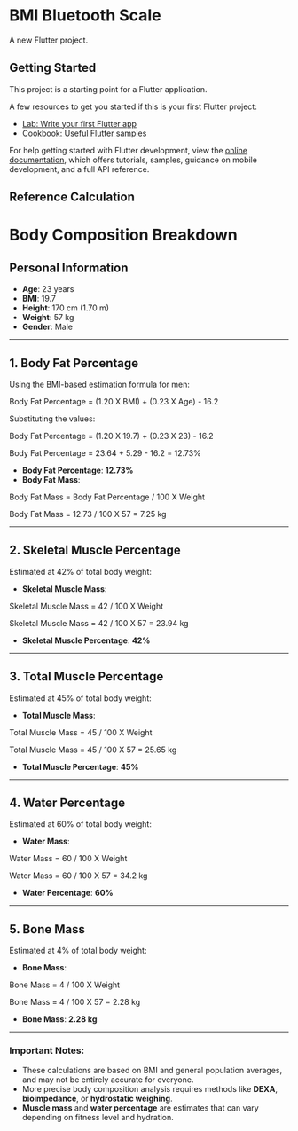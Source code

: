 # BMI Bluetooth Scale

A new Flutter project.

## Getting Started

This project is a starting point for a Flutter application.

A few resources to get you started if this is your first Flutter project:

- [Lab: Write your first Flutter app](https://docs.flutter.dev/get-started/codelab)
- [Cookbook: Useful Flutter samples](https://docs.flutter.dev/cookbook)

For help getting started with Flutter development, view the
[online documentation](https://docs.flutter.dev/), which offers tutorials,
samples, guidance on mobile development, and a full API reference.

## Reference Calculation

# Body Composition Breakdown

## Personal Information

- **Age**: 23 years
- **BMI**: 19.7
- **Height**: 170 cm (1.70 m)
- **Weight**: 57 kg
- **Gender**: Male

---

## 1. **Body Fat Percentage**

Using the BMI-based estimation formula for men:

Body Fat Percentage = (1.20 X BMI) + (0.23 X Age) - 16.2

Substituting the values:

Body Fat Percentage = (1.20 X 19.7) + (0.23 X 23) - 16.2

Body Fat Percentage = 23.64 + 5.29 - 16.2 = 12.73%

- **Body Fat Percentage**: **12.73%**
- **Body Fat Mass**:

Body Fat Mass = Body Fat Percentage / 100 X Weight

Body Fat Mass = 12.73 / 100 X 57 = 7.25 kg

---

## 2. **Skeletal Muscle Percentage**

Estimated at 42% of total body weight:

- **Skeletal Muscle Mass**:

Skeletal Muscle Mass = 42 / 100 X Weight

Skeletal Muscle Mass = 42 / 100 X 57 = 23.94 kg

- **Skeletal Muscle Percentage**: **42%**

---

## 3. **Total Muscle Percentage**

Estimated at 45% of total body weight:

- **Total Muscle Mass**:

Total Muscle Mass = 45 / 100 X Weight

Total Muscle Mass = 45 / 100 X 57 = 25.65 kg

- **Total Muscle Percentage**: **45%**

---

## 4. **Water Percentage**

Estimated at 60% of total body weight:

- **Water Mass**:

Water Mass = 60 / 100 X Weight

Water Mass = 60 / 100 X 57 = 34.2 kg

- **Water Percentage**: **60%**

---

## 5. **Bone Mass**

Estimated at 4% of total body weight:

- **Bone Mass**:

Bone Mass = 4 / 100 X Weight

Bone Mass = 4 / 100 X 57 = 2.28 kg

- **Bone Mass**: **2.28 kg**

---

### **Important Notes:**

- These calculations are based on BMI and general population averages, and may not be entirely accurate for everyone.
- More precise body composition analysis requires methods like **DEXA**, **bioimpedance**, or **hydrostatic weighing**.
- **Muscle mass** and **water percentage** are estimates that can vary depending on fitness level and hydration.
